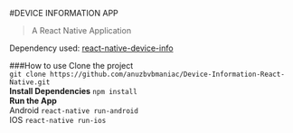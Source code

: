 #DEVICE INFORMATION APP

>A React Native Application

Dependency used: [react-native-device-info](https://github.com/react-native-community/react-native-device-info)

###How to use
Clone the project<br>`git clone https://github.com/anuzbvbmaniac/Device-Information-React-Native.git` <br>
<b>Install Dependencies</b> 
`npm install` <br>
<b>Run the App </b><br>
Android `react-native run-android` <br>
IOS `react-native run-ios` <br>

